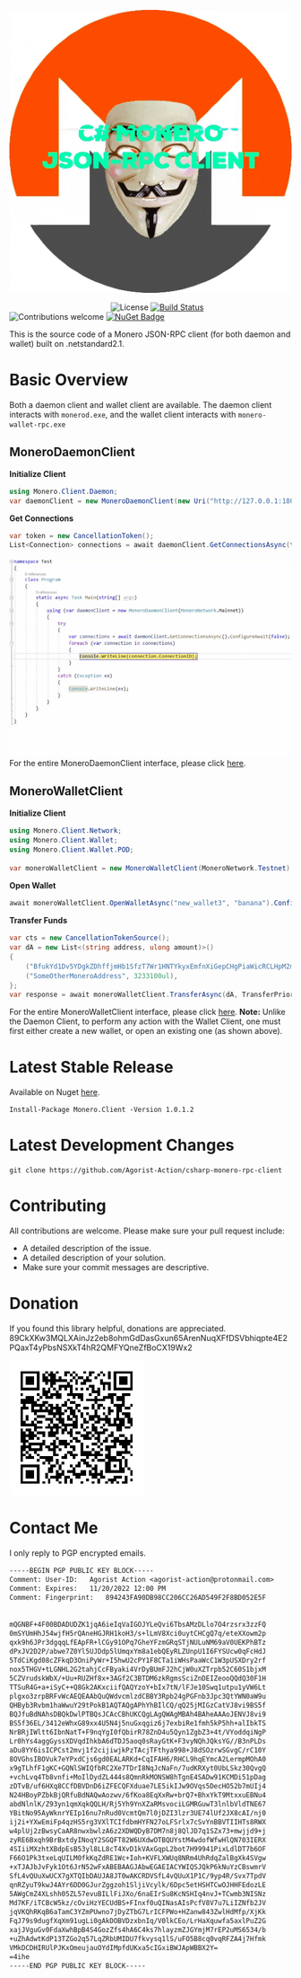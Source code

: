 ![](gif/resized.gif)

&nbsp;&nbsp;&nbsp;&nbsp;&nbsp;&nbsp;&nbsp;&nbsp;&nbsp;&nbsp;&nbsp;&nbsp;&nbsp;&nbsp;&nbsp;&nbsp;&nbsp;&nbsp;&nbsp;&nbsp;&nbsp;&nbsp;&nbsp;&nbsp;&nbsp;&nbsp;&nbsp;&nbsp;&nbsp;&nbsp;&nbsp;&nbsp;&nbsp;&nbsp;&nbsp;&nbsp;&nbsp;&nbsp;&nbsp;&nbsp;&nbsp;&nbsp;&nbsp;&nbsp;&nbsp;&nbsp;<img src="https://camo.githubusercontent.com/83d3746e5881c1867665223424263d8e604df233d0a11aae0813e0414d433943/68747470733a2f2f696d672e736869656c64732e696f2f62616467652f6c6963656e73652d4d49542d626c75652e737667" alt="License" data-canonical-src="https://img.shields.io/badge/license-MIT-blue.svg" style="max-width:100%;"> [![Build Status](https://travis-ci.com/Agorist-Action/csharp-monero-rpc-client.svg?branch=master)](https://travis-ci.com/Agorist-Action/csharp-monero-rpc-client) <img src="https://camo.githubusercontent.com/7e7bdf5c529c8bc594e26038dbb1a3d360e9ede891fbdcef50b403ab5f88fc14/68747470733a2f2f696d672e736869656c64732e696f2f62616467652f636f6e747269627574696f6e732d77656c636f6d652d6f72616e67652e737667" alt="Contributions welcome" data-canonical-src="https://img.shields.io/badge/contributions-welcome-orange.svg" style="max-width:100%;"> [![NuGet Badge](https://buildstats.info/nuget/Monero.Client)](https://www.nuget.org/packages/Monero.Client/)

This is the source code of a Monero JSON-RPC client (for both daemon and wallet) built on .netstandard2.1.

# Basic Overview
Both a daemon client and wallet client are available. The daemon client interacts with `monerod.exe`, and the wallet client interacts with `monero-wallet-rpc.exe`
## MoneroDaemonClient
**Initialize Client**
```csharp
using Monero.Client.Daemon;
var daemonClient = new MoneroDaemonClient(new Uri("http://127.0.0.1:18082/json_rpc"));
```
**Get Connections**
```csharp
var token = new CancellationToken();
List<Connection> connections = await daemonClient.GetConnectionsAsync(token).ConfigureAwait(false);
```
![](gif/connectionsdemo.gif)
For the entire MoneroDaemonClient interface, please click [here](https://github.com/Agorist-Action/csharp-monero-rpc-client/blob/master/Daemon/IMoneroDaemonClient.cs).
## MoneroWalletClient
**Initialize Client**
```csharp
using Monero.Client.Network;
using Monero.Client.Wallet;
using Monero.Client.Wallet.POD;

var moneroWalletClient = new MoneroWalletClient(MoneroNetwork.Testnet);
```
**Open Wallet**
```csharp
await moneroWalletClient.OpenWalletAsync("new_wallet3", "banana").ConfigureAwait(false);
```
**Transfer Funds**
```csharp
var cts = new CancellationTokenSource();
var dA = new List<(string address, ulong amount)>() 
{ 
	("BfukYd1Dv5YDgkZDhffjmHb1SfzT7Wr1HNTYkyxEmfnXiGepCHgPiaWicRCLHpM2moVNWAxNEVKogU2w58fT", 1000ul),
	("SomeOtherMoneroAddress", 3233100ul),
};
var response = await moneroWalletClient.TransferAsync(dA, TransferPriority.Normal, cts.token).ConfigureAwait(false);
```
For the entire MoneroWalletClient interface, please click [here](https://github.com/Agorist-Action/csharp-monero-rpc-client/blob/master/Wallet/IMoneroWalletClient.cs).
**Note:** Unlike the Daemon Client, to perform any action with the Wallet Client, one must first either create a new wallet, or open an existing one (as shown above).
# Latest Stable Release
Available on Nuget [here](https://www.nuget.org/packages/Monero.Client/).
```
Install-Package Monero.Client -Version 1.0.1.2
```
# Latest Development Changes
```
git clone https://github.com/Agorist-Action/csharp-monero-rpc-client
```
# Contributing
All contributions are welcome. Please make sure your pull request include:

 - A detailed description of the issue.
 - A detailed description of your solution.
 - Make sure your commit messages are descriptive.

 # Donation
 If you found this library helpful, donations are appreciated.
89CkXKw3MQLXAinJz2eb8ohmGdDasGxun65ArenNuqXFfDSVbhiqpte4E2PQaxT4yPbsNSXkT4hR2QMFYQneZfBoCX19Wx2

![](gif/Donations.png)

 # Contact Me
 I only reply to PGP encrypted emails.
 ```
-----BEGIN PGP PUBLIC KEY BLOCK-----
Comment: User-ID:	Agorist Action <agorist-action@protonmail.com>
Comment: Expires:	11/20/2022 12:00 PM
Comment: Fingerprint:	894243FA90DB98CC206CC26AD549F2F8BD052E5F


mQGNBF+4F00BDADUDZK1jqA6ieIqVaIGOJYLeQvi6TbsAMzDLlo7O4rzsrx3zzFQ
0mSYUmHhJ54wjfH5rQAneHGJRH1koH3/s+lLmV8Xci0uytCHCgQ7q/eteXXowm2p
qxk9h6JPr3dgqqLfEApFR+lCGy91OPq7GheYFzmGRqSTjNULuNM69aV0UEKPhBTz
dPxJV2D2P/abwe7Z0Yl5UJDdp5lUmqxYm8a1ebQEyRLZUnpU1I6FYSUcw0qFcHdJ
5TdCiKgd08cZFkqD3OniPyWr+I5hwU2cPY1F8CTa1iWHsPaaWcC1W3pUSXDry2rf
nox5THGV+tLGNHL2G2tahjCcFByaki4VrDyBUmFJ2hCjW0uXZTrpb52C60S1bjxM
5CZVrudskWbX/+Uu+RUZHf8x+3AGf2C3BTDM6zkRgmsSciZnDEIZeooQQdQ30F1H
TTSuR4G+a+iSyC++Q8Gk2AKxciifQAQYzoY+bIx7tN/lFJe10Swq1utpu1yVW6Lt
plgxo3zrpBRFvWcAEQEAAbQuQWdvcmlzdCBBY3Rpb24gPGFnb3Jpc3QtYWN0aW9u
QHByb3Rvbm1haWwuY29tPokB1AQTAQgAPhYhBIlCQ/qQ25jMIGzCatVJ8vi9BS5f
BQJfuBdNAhsDBQkDwlPTBQsJCAcCBhUKCQgLAgQWAgMBAh4BAheAAAoJENVJ8vi9
BS5f36EL/3412eWhxG89xx4U5N4j5nuGxqgiz6j7exbiRe1fmh5kP5hh+alIbkTS
NrBRjIWltt6IbnNatT+F9nqYgI0fQbirR78ZnD4u5Qyn1ZgbZ3+4t/VYoddqiNgP
Lr0hYs4aggGyssXDVqdIhkbA6dTDJ5aoq0sRayGtK+F3vyNQhJQksYG//B3nPLDs
aDu8YY6isICPCst2mvj1f2cijiwjkPzTAcjTFthya998+J8dSOzrwSGvgC/rC10Y
8OVGhsIBOVuk7eYPxdCjs6gd0EALARKd+CqIFAH6/RHCL9hqEYmcA2LermpMOhA0
x9gTLhfF1gKC+GQNlSWIQfbRC2Xe7TDrI8NqJcNaFn/7udKRXyt0UbLSkz30QvgQ
+vchLvq4Tb8vnfi+MoIlDydZL444s8QmnRkMONSW8hTgnE4SADw91KCMDi51pDag
zDTvB/uf6HXq8CCfDBVDnD6iZFECQFXduae7LE5ikIJw9OVqs5DecHO52b7mUIj4
N24HBoyPZbkBjQRfuBdNAQwAozwv/6fKoa8EqXxRw+brQ7+BhxYkT9MtxxuEBNu4
abdNlnlK/Z93yn1qmXqkQQLH/Rj5Yh9YnXZaRMsvociLGMRGuwT3lnlbVldTNE67
YBitNo95AyWknrYEIp16nu7nRud0VcmtQm7l0jDZI3lzr3UE74lUf2JX8cAI/nj0
ij2i+YXwEmiFp4qzHS5rg3VXlTCIfdbmHYFN27oLFSrlx7cSvYnBBVTIIHTs8RWX
w4plUj2zBwsyCaAR8nwxbwlzA6z2XDWQDyB7DM7n8j8QlJD7q1SZx73+mwjjd9+j
zyRE6Bxqh9BrBxtdyINoqY2SGQFT82W6UXdwOTBQUYstM4wdofWfwHlQN703IERX
4SIiiMXzhtXBdpEsB53yl8LL8cT4XvD1kVAxGqpL2bot7H99941PixLdlDT7b6OF
F66O1Pk3txeLqUILM0fkKqZdRE1Wc+Ioh+KVFLXWUq8NRm4UhRdqZalBgXk4SVgw
+xTJAJbJvFyk1Ot6JrN52wFxABEBAAGJAbwEGAEIACYWIQSJQkP6kNuYzCBswmrV
SfL4vQUuXwUCX7gXTQIbDAUJA8JT0wAKCRDVSfL4vQUuX1P1C/9yp4R/Svx7TpdV
qnRZyuT9kwJ4AYr6DD0GJurZggzoh1SljiVcylk/6Dpc5etHSHTCwOJHHFEdozLE
5AWgCmZ4XLshh05ZL57evuBILlFiJXo/6naEIrSu8KcNSHIq4nvJ+TCwmb3NISNz
Md7KF/iTCBcW5kz/cOviHzYECUdBS+FInxf0uQINasAIsPcfV8V7u7LiIZNfb2JV
jqVKQhRKqB6aTamC3YZmPUwno7jDyZTbG7LrICFPWo+HZanw843ZwlHdMfp/XjKk
FqJ79s9dugfXqXm91ugLi0gAkDOBVDzxbnIq/V0lkCEo/LrHaXquwfa5axlPuZ2G
xajJVguGv0FdaXwhBpB4S4GozZfs4hA6C4ks7hlayzmZJGYmjM7rEP2uMS6534/b
+uZhAdwtKdP13TZGo2q57LqZRbUMIDU7fkvysq1lS/uFO5B8cq0vqRFZA4j7Hfmk
VMkDCDHIRUlPJKxOmeujauOYdIMpfdUKxa5cIGxiBWJApWBBX2Y=
=4ihe
-----END PGP PUBLIC KEY BLOCK-----
```
